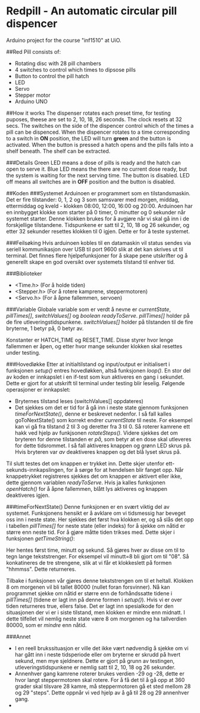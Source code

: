 # Redpill - An automatic circular pill dispencer
Arduino project for the course "inf1510" at UiO.

##Red Pill consists of:
- Rotating disc with 28 pill chambers
- 4 switches to control which times to dipsose pills
- Button to control the pill hatch
- LED
- Servo
- Stepper motor
- Arduino UNO

##How it works
The dispenser rotates each preset time, for testing puposes, theese are set to 2, 10, 18, 26 seconds. The clock resets at 32 secs. The switches on the side of the dispencer control which of the times a pill can be dispenced. When the dispencer rotates to a time corresponding to a switch in **ON** position, the LED will turn **green** and the button is activated. When the button is pressed a hatch opens and the pills falls into a shelf beneath. The shelf can be extracted.

###Details
Green LED means a dose of pills is ready and the hatch can open to serve it.
Blue LED means the there are no current dose ready, but the system is waiting for the next serving time. The button is disabled.
LED off means all switches are in **OFF** position and the button is disabled.

##Koden
###Systemet
Arduinoen er programmert som en tilstandsmaskin. Det er fire tilstander: 0, 1, 2 og 3 som samsvarer med morgen, middag, ettermiddag og kveld - klokken 08:00, 12:00, 16:00 og 20:00. Arduinoen har en innbygget klokke som starter på 0 timer, 0 minutter og 0 sekunder når systemet starter. Denne klokken brukes for å avgjøre når vi skal gå inn i de forskjellige tilstandene. Tidspunkene er satt til 2, 10, 18 og 26 sekunder, og etter 32 sekunder resettes klokken til 0 igjen. Dette er for å teste systemet.

###Feilsøking
Hvis arduinoen kobles til en datamaskin vil status sendes via seriell kommunikasjon over USB til port 9600 slik at det kan skrives ut til terminal. Det finnes flere hjelpefunksjoner for å skape pene utskrifter og å generellt skape en god oversikt over systemets tilstand til enhver tid.

###Biblioteker
- <Time.h>    (For å holde tiden)
- <Stepper.h> (For å rotere kamprene, steppermotoren)
- <Servo.h>   (For å åpne fallemmen, servoen)

###Variable
Globale variable som er verdt å nevne er *currentState*, *pillTimes[]*, *switchValues[]* og *boolean readyToServe*. *pillTimes[]* holder på de fire utleveringstidspunkene. *switchValues[]* holder på tilstanden til de fire bryterne, 1 betyr på, 0 betyr av.

Konstanter er HATCH_TIME og RESET_TIME. Disse styrer hvor lenge fallemmen er åpen, og etter hvor mange sekunder klokken skal resettes under testing.

###Hovedløkke
Etter at initialtilstand og input/output er initialisert i funksjonen *setup()* entres hovedløkken, altså funksjonen *loop()*. En stor del av koden er innkapslet i en if-test som kun aktiveres en gang i sekundet. Dette er gjort for at utskrift til terminal under testing blir leselig. Følgende operasjoner er innkapslet:
- Bryternes tilstand leses (switchValues[] oppdateres)
- Det sjekkes om det er tid for å gå inn i neste state gjennom funksjonen *timeForNextState()*, denne er beskrevet nedenfor. I så fall kalles goToNextState() som korrekt endrer *currentState* til neste. For eksempel kan vi gå fra tilstand 2 til 3 og deretter fra 3 til 0. Så roterer kamrene ett hakk ved hjelp av funkjsonen *rotateSteps()*. Videre sjekkes det om bryteren for denne tilstanden er *på*, som betyr at en dose skal utleveres for dette tidsrommet. I så fall aktiveres knappen og grønn LED skrus på. Hvis bryteren var *av* deaktiveres knappen og det blå lyset skrus på.

Til slutt testes det om knappen er trykket inn. Dette skjer utenfor ett-sekunds-innkapslingen, for å sørge for at hendelsen blir fanget opp. Når knappetrykket registreres sjekkes det om knappen er aktivert eller ikke, dette gjennom variablen *readyToServe*. Hvis ja kalles funksjonen *openHatch()* for å åpne fallemmen, blått lys aktiveres og knappen deaktiveres igjen.

###timeForNextState()
Denne funksjonen er en svært viktig del av systemet. Funksjonens hensikt er å avklare om vi tidsmessig har beveget oss inn i neste state. Her sjekkes det først hva klokken er, og så slås det opp i tabellen *pillTimes[]* for neste state (eller indeks) for å sjekke om nåtid er større enn neste tid. For å gjøre måtte tiden trikses med. Dette skjer i funksjonen *getTimeString()*:

Her hentes først time, minutt og sekund. Så gjøres hver av disse om til to tegn lange tekststrenger. For eksempel vil minutt=8 bli gjort om til "08". Så konkatineres de tre strengene, slik at vi får et klokkeslett på formen "hhmmss". Dette returneres.

Tilbake i funksjonen vår gjøres denne tekststrengen om til et heltall. Klokken 8 om morgenen vil bli tallet 80000 (nullet foran forsvinner). Nå kan programmet sjekke om nåtid er større enn de forhåndssatte tidene i *pillTimes[]* (tidene er lagt inn på denne formen i *setup()*). Hvis vi er over tiden returneres true, ellers false. Det er lagt inn spesialkode for den situasjonen der vi er i siste tilstand, men klokken er mindre enn midnatt. I dette tilfellet vil nemlig neste state være 8 om morgenen og ha tallverdien 80000, som er *mindre* enn nåtid.

###Annet
- I en reell brukssituasjon er ville det ikke vært nødvendig å sjekke om vi har gått inn i neste tidsperiode eller om bryterne er skrudd på hvert sekund, men mye sjeldnere. Dette er gjort på grunn av testingen, utleveringstidspunkene er nemlig satt til 2, 10, 18 og 26 sekunder.
- Annenhver gang kamrene roterer brukes verdien -29 og -28, dette er hvor langt steppermotoren skal rotere. For å få det til å gå opp at 360 grader skal tilsvare 28 kamre, må steppermotoren gå et sted mellom 28 og 29 "steps". Dette oppnår vi ved hjelp av å gå til 28 og 29 annenhver gang.
- 